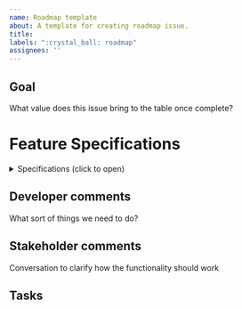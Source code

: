 ```yaml
---
name: Roadmap template
about: A template for creating roadmap issue.
title:
labels: ":crystal_ball: roadmap"
assignees: ''
---
```


## Goal
What value does this issue bring to the table once complete?

# Feature Specifications
<details>
<summary> Specifications (click to open)</summary>
Write down the feature specifications here
</details>
  
## Developer comments
What sort of things we need to do?

## Stakeholder comments
Conversation to clarify how the functionality should work

## Tasks
